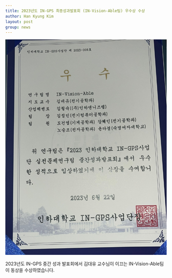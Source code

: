 ```yaml
---
title: 2023년도 IN-GPS 최종성과발표회 (IN-Vision-Able팀) 우수상 수상
author: Han Kyung Kim
layout: post
group: news
---
```


 <img src="/static/img/news/20230904.jpg" alt="MR5 2220 empty" class="img-responsive">

 2023년도 IN-GPS 중간 성과 발표회에서 김대유 교수님이 이끄는 IN-Vision-Able팀이 동상을 수상하였습니다.  